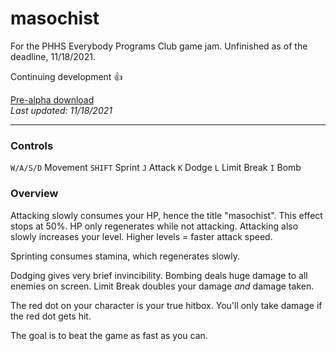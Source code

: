 # masochist
For the PHHS Everybody Programs Club game jam.
Unfinished as of the deadline, 11/18/2021.

Continuing development 👍

[Pre-alpha download](https://drive.google.com/file/d/1CTXMSrO27RSoZzcTpQPLSlFpFz8JrH0d/view?usp=sharing)<br />
*Last updated: 11/18/2021*

---

### Controls
`W/A/S/D` Movement
`SHIFT` Sprint
`J` Attack
`K` Dodge
`L` Limit Break
`I` Bomb

### Overview
Attacking slowly consumes your HP, hence the title "masochist". This effect stops at 50%. HP only regenerates while not attacking. Attacking also slowly increases your level. Higher levels = faster attack speed.

Sprinting consumes stamina, which regenerates slowly.

Dodging gives very brief invincibility.
Bombing deals huge damage to all enemies on screen.
Limit Break doubles your damage *and* damage taken.

The red dot on your character is your true hitbox. You'll only take damage if the red dot gets hit.

The goal is to beat the game as fast as you can.
